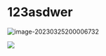 # 123asdwer

![image-20230325200006732](https://cdn.jsdelivr.net/gh/nibabadebababa/123asdwer@master/img/202303252000812.png)

![](https://cdn.jsdelivr.net/gh/nibabadebababa/123asdwer@master/img/202303252000855.png)
